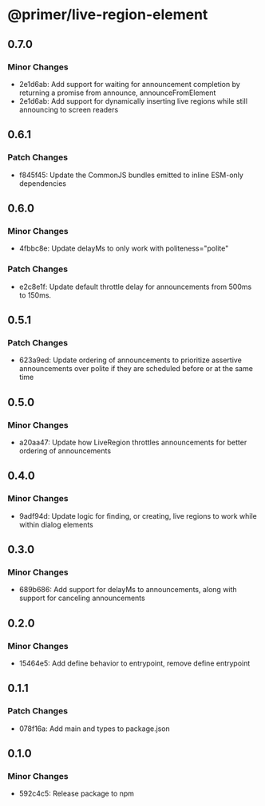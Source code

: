 # @primer/live-region-element

## 0.7.0

### Minor Changes

- 2e1d6ab: Add support for waiting for announcement completion by returning a promise from announce, announceFromElement
- 2e1d6ab: Add support for dynamically inserting live regions while still announcing to screen readers

## 0.6.1

### Patch Changes

- f845f45: Update the CommonJS bundles emitted to inline ESM-only dependencies

## 0.6.0

### Minor Changes

- 4fbbc8e: Update delayMs to only work with politeness="polite"

### Patch Changes

- e2c8e1f: Update default throttle delay for announcements from 500ms to 150ms.

## 0.5.1

### Patch Changes

- 623a9ed: Update ordering of announcements to prioritize assertive announcements over polite if they are scheduled before or at the same time

## 0.5.0

### Minor Changes

- a20aa47: Update how LiveRegion throttles announcements for better ordering of announcements

## 0.4.0

### Minor Changes

- 9adf94d: Update logic for finding, or creating, live regions to work while within dialog elements

## 0.3.0

### Minor Changes

- 689b686: Add support for delayMs to announcements, along with support for canceling announcements

## 0.2.0

### Minor Changes

- 15464e5: Add define behavior to entrypoint, remove define entrypoint

## 0.1.1

### Patch Changes

- 078f16a: Add main and types to package.json

## 0.1.0

### Minor Changes

- 592c4c5: Release package to npm
